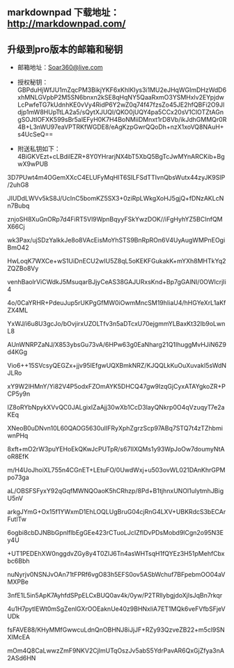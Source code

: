 ## markdownpad 下载地址：http://markdownpad.com/
## 升级到pro版本的邮箱和秘钥
- 邮箱地址：Soar360@live.com

- 授权秘钥：GBPduHjWfJU1mZqcPM3BikjYKF6xKhlKIys3i1MU2eJHqWGImDHzWdD6xhMNLGVpbP2M5SN6bnxn2kSE8qHqNY5QaaRxmO3YSMHxlv2EYpjdwLcPwfeTG7kUdnhKE0vVy4RidP6Y2wZ0q74f47fzsZo45JE2hfQBFi2O9Jldjp1mW8HUpTtLA2a5/sQytXJUQl/QKO0jUQY4pa5CCx20sV1ClOTZtAGngSOJtIOFXK599sBr5aIEFyH0K7H4BoNMiiDMnxt1rD8Vb/ikJdhGMMQr0R4B+L3nWU97eaVPTRKfWGDE8/eAgKzpGwrQQoDh+nzX1xoVQ8NAuH+s4UcSeQ==


- 附送私钥如下：
4BiGKVEzt+cLBdilEZR+8Y0YHrarjNX4bT5XbQ5BgTcJwMYnARCKib+BgwX9wPUB


3D7PUwt4m4OGemXXcC4ELUFyMqHIT6SILFSdTTIvnQbsWutx44zyJK9SlP/2uhG8


JIUDdLWVv5kS8J/UcInC5bomKZ5SX3+0ziRpLWkgXoHJ5gjQ+fDNzAKLcNn7Bubq


znjoSH8XuGnORp7d4FiRT5Vl9WpnBqyyFSkYwzDOK//iFgHyhYZ5BCInfQMX66Cj


wk3Pax/ujSDzYalkkJe8o8VAcEisMoYhSTS9BnRpROn6V4UyAugWMPnEOgiBmO42


HwLoqK7WXCe+wS1UiDnECU2wIU5Z8qL5oKEKFGukakK+mYXh8MHTkYq2ZQZBo8Vy


venhBaolrViCWdkJ5MsuqarBJjyCeAS38GAJURxsKnd+Bp7gGAlNI/0OWIcrjIi4


4o/0CaYRHR+PdeuJup5rUKPgGfMW0iOwmMncSM19hIiaU4/hHGYeXrL1aKfZX4ML


YxWJ/i6u8U3gcJo/bOvjirxUZOLTfv3n5aDTcxU70ejgmmYLBaxKt32Ib9oLwnL8


AUnWNRPZaNJ/X853ybsGu73vA/6HPw63g0EaNharg21Q1IhuggMvHJiN6Z9d4KGg


Vio6++15SVcsyQEGZx+jjv95IEfgwUQXBmkNRZ/KJQQLkKuOuXuvakI5sWdNJLRo


xY9W2lHMnY/Yi82V4P5odxFZOmAYK5DHCQ47gw9IzqGjCyxATAYgkoZR+PCP5y9n


IZ8oRYbNpykXVvQC0JALgixIZaAjj30wXb1CcD3layQNkrp0O4qVzuqyT7e2aKEq


XNeoB0uDNvn10L60QAOG5630uIIFRyXphZgrzScp97ABq7STQ7t4zTZhbmiwnPHq


8xft+mO2rW3puYEHoEkQKwJcPUTpR/s67IIXQMs1y93WpJoOw7doumyNtAoR8EfK


m/H4UoJhoiXL755n4CGnET+LEtuFO/0UwdWxj+u503ovWL021DAnKhrGPMpo73ga


aL/OBSFSFyxY92qGqfMWNQOaoK5hCRhzp/8Pd+B1tjhnxUNOl1ulytmhJBigU5nV


arkgJYmG+Ox15f1YWxmD1EhLOQLUgBruG04cjRnG4LXV+UBKRdcS3bECArFutlTw


6ogbi8cbDJNBbGpnlfIbEgGEe423rCTuoLJcIZfIDvPDsMobd9lCgn2o95N3Ey4U


+UT1PEDEhXW0nggdvZGy8y4T0ZIJ6Tn4asWHTsqH1fQYEz3H51pMehfCbxbc6Bbh


nuNyrjv0NSNJvOAn71tFPRf6vgO83h5EFS0ov5ASbWchuf7BFpebmOO04aVMXPBe


3nfE1L5in5ApK7AyhfdSPpELCxBUQ0av4k/0yw/P2TRllybgjdoXjlsJqBn7rkqr


4u1H7pytlEWt0mSgZenlGXrOOEaknUe40z9BHNxliA7ET1MQk6veFVfbSFjeVUDk


fsFAVE88/KHyMMfGwwcuLdnQnOBHNJ8iJjJF+RZy93QzveZB22+m5cl9SNXIMcEA


mOm4Q8CaLwwzZmF9NKV2CjlmUTqOszJv5abS5YdrPavAR6QxGjZfya3nA2ASd6HN
